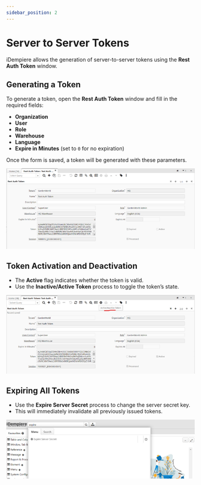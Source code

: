 ```yaml
---
sidebar_position: 2
---
```


# Server to Server Tokens

iDempiere allows the generation of server-to-server tokens using the **Rest Auth Token** window.

## Generating a Token

To generate a token, open the **Rest Auth Token** window and fill in the required fields:

- **Organization**
- **User**
- **Role**
- **Warehouse**
- **Language**
- **Expire in Minutes** (set to `0` for no expiration)

Once the form is saved, a token will be generated with these parameters.

![Rest Auth Token](./img/800px-01_Rest_Auth_Token.png)

## Token Activation and Deactivation

- The **Active** flag indicates whether the token is valid.
- Use the **Inactive/Active Token** process to toggle the token’s state.

![Activate Inactivate Token](./img/800px-02_Activate_Inactivate_Token.png)

## Expiring All Tokens

- Use the **Expire Server Secret** process to change the server secret key.
- This will immediately invalidate all previously issued tokens.

![Expire Server Secret](./img/800px-03_Expire_Server_Secret.png)
